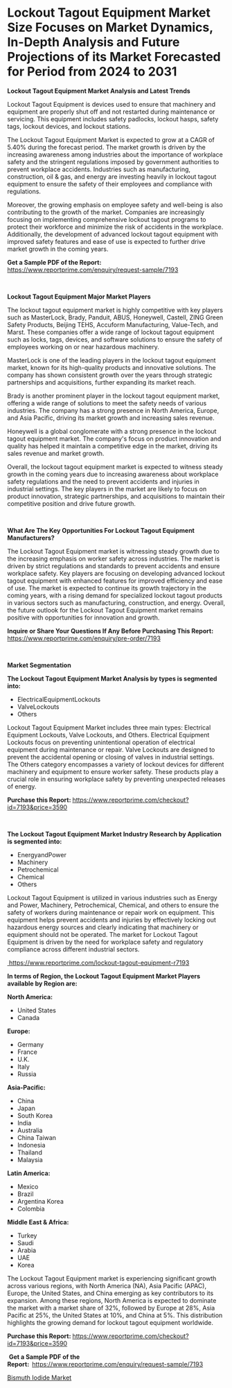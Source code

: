 <p><h1>Lockout Tagout Equipment Market Size Focuses on Market Dynamics, In-Depth Analysis and Future Projections of its Market Forecasted for Period from 2024 to 2031</h1></p><p><strong>Lockout Tagout Equipment Market Analysis and Latest Trends</strong></p>
<p><p>Lockout Tagout Equipment is devices used to ensure that machinery and equipment are properly shut off and not restarted during maintenance or servicing. This equipment includes safety padlocks, lockout hasps, safety tags, lockout devices, and lockout stations.</p><p>The Lockout Tagout Equipment Market is expected to grow at a CAGR of 5.40% during the forecast period. The market growth is driven by the increasing awareness among industries about the importance of workplace safety and the stringent regulations imposed by government authorities to prevent workplace accidents. Industries such as manufacturing, construction, oil & gas, and energy are investing heavily in lockout tagout equipment to ensure the safety of their employees and compliance with regulations.</p><p>Moreover, the growing emphasis on employee safety and well-being is also contributing to the growth of the market. Companies are increasingly focusing on implementing comprehensive lockout tagout programs to protect their workforce and minimize the risk of accidents in the workplace. Additionally, the development of advanced lockout tagout equipment with improved safety features and ease of use is expected to further drive market growth in the coming years.</p></p>
<p><strong>Get a Sample PDF of the Report:&nbsp;</strong> <a href="https://www.reportprime.com/enquiry/request-sample/7193">https://www.reportprime.com/enquiry/request-sample/7193</a></p>
<p>&nbsp;</p>
<p><strong>Lockout Tagout Equipment Major Market Players</strong></p>
<p><p>The lockout tagout equipment market is highly competitive with key players such as MasterLock, Brady, Panduit, ABUS, Honeywell, Castell, ZING Green Safety Products, Beijing TEHS, Accuform Manufacturing, Value-Tech, and Marst. These companies offer a wide range of lockout tagout equipment such as locks, tags, devices, and software solutions to ensure the safety of employees working on or near hazardous machinery.</p><p>MasterLock is one of the leading players in the lockout tagout equipment market, known for its high-quality products and innovative solutions. The company has shown consistent growth over the years through strategic partnerships and acquisitions, further expanding its market reach.</p><p>Brady is another prominent player in the lockout tagout equipment market, offering a wide range of solutions to meet the safety needs of various industries. The company has a strong presence in North America, Europe, and Asia Pacific, driving its market growth and increasing sales revenue.</p><p>Honeywell is a global conglomerate with a strong presence in the lockout tagout equipment market. The company's focus on product innovation and quality has helped it maintain a competitive edge in the market, driving its sales revenue and market growth.</p><p>Overall, the lockout tagout equipment market is expected to witness steady growth in the coming years due to increasing awareness about workplace safety regulations and the need to prevent accidents and injuries in industrial settings. The key players in the market are likely to focus on product innovation, strategic partnerships, and acquisitions to maintain their competitive position and drive future growth.</p></p>
<p>&nbsp;</p>
<p><strong>What Are The Key Opportunities For Lockout Tagout Equipment Manufacturers?</strong></p>
<p><p>The Lockout Tagout Equipment market is witnessing steady growth due to the increasing emphasis on worker safety across industries. The market is driven by strict regulations and standards to prevent accidents and ensure workplace safety. Key players are focusing on developing advanced lockout tagout equipment with enhanced features for improved efficiency and ease of use. The market is expected to continue its growth trajectory in the coming years, with a rising demand for specialized lockout tagout products in various sectors such as manufacturing, construction, and energy. Overall, the future outlook for the Lockout Tagout Equipment market remains positive with opportunities for innovation and growth.</p></p>
<p><strong>Inquire or Share Your Questions If Any Before Purchasing This Report:</strong> <a href="https://www.reportprime.com/enquiry/pre-order/7193">https://www.reportprime.com/enquiry/pre-order/7193</a></p>
<p>&nbsp;</p>
<p><strong>Market Segmentation</strong></p>
<p><strong>The Lockout Tagout Equipment Market Analysis by types is segmented into:</strong></p>
<p><ul><li>ElectricalEquipmentLockouts</li><li>ValveLockouts</li><li>Others</li></ul></p>
<p><p>Lockout Tagout Equipment Market includes three main types: Electrical Equipment Lockouts, Valve Lockouts, and Others. Electrical Equipment Lockouts focus on preventing unintentional operation of electrical equipment during maintenance or repair. Valve Lockouts are designed to prevent the accidental opening or closing of valves in industrial settings. The Others category encompasses a variety of lockout devices for different machinery and equipment to ensure worker safety. These products play a crucial role in ensuring workplace safety by preventing unexpected releases of energy.</p></p>
<p><strong>Purchase this Report:&nbsp;</strong><a href="https://www.reportprime.com/checkout?id=7193&price=3590">https://www.reportprime.com/checkout?id=7193&price=3590</a></p>
<p>&nbsp;</p>
<p><strong>The Lockout Tagout Equipment Market Industry Research by Application is segmented into:</strong></p>
<p><ul><li>EnergyandPower</li><li>Machinery</li><li>Petrochemical</li><li>Chemical</li><li>Others</li></ul></p>
<p><p>Lockout Tagout Equipment is utilized in various industries such as Energy and Power, Machinery, Petrochemical, Chemical, and others to ensure the safety of workers during maintenance or repair work on equipment. This equipment helps prevent accidents and injuries by effectively locking out hazardous energy sources and clearly indicating that machinery or equipment should not be operated. The market for Lockout Tagout Equipment is driven by the need for workplace safety and regulatory compliance across different industrial sectors.</p></p>
<p><a href="https://www.reportprime.com/lockout-tagout-equipment-r7193">&nbsp;https://www.reportprime.com/lockout-tagout-equipment-r7193</a></p>
<p><strong>In terms of Region, the Lockout Tagout Equipment Market Players available by Region are:</strong></p>
<p>
    <p> <strong> North America: </strong>
        <ul>
            <li>United States</li>
            <li>Canada</li>
        </ul>
        </p> 
    <p> <strong> Europe: </strong>
        <ul>
            <li>Germany</li>
            <li>France</li>
            <li>U.K.</li>
            <li>Italy</li>
            <li>Russia</li>
        </ul>
        </p> 
    <p> <strong> Asia-Pacific: </strong>
        <ul>
            <li>China</li>
            <li>Japan</li>
            <li>South Korea</li>
            <li>India</li>
            <li>Australia</li>
            <li>China Taiwan</li>
            <li>Indonesia</li>
            <li>Thailand</li>
            <li>Malaysia</li>
        </ul>
        </p> 
    <p> <strong> Latin America: </strong>
        <ul>
            <li>Mexico</li>
            <li>Brazil</li>
            <li>Argentina Korea</li>
            <li>Colombia</li>
        </ul>
        </p> 
    <p> <strong> Middle East & Africa: </strong>
        <ul>
            <li>Turkey</li>
            <li>Saudi</li>
            <li>Arabia</li>
            <li>UAE</li>
            <li>Korea</li>
        </ul>
    </p>
    </p>
<p><p>The Lockout Tagout Equipment market is experiencing significant growth across various regions, with North America (NA), Asia Pacific (APAC), Europe, the United States, and China emerging as key contributors to its expansion. Among these regions, North America is expected to dominate the market with a market share of 32%, followed by Europe at 28%, Asia Pacific at 25%, the United States at 10%, and China at 5%. This distribution highlights the growing demand for lockout tagout equipment worldwide.</p></p>
<p><strong>Purchase this Report: </strong><a href="https://www.reportprime.com/checkout?id=7193&price=3590">https://www.reportprime.com/checkout?id=7193&price=3590</a></p>
<p>&nbsp;<strong>Get a Sample PDF of the Report:&nbsp;&nbsp;</strong><a href="https://www.reportprime.com/enquiry/request-sample/7193">https://www.reportprime.com/enquiry/request-sample/7193</a></p>
<p><strong></strong></p>
<p><p><a href="https://fearless-okapi-6c8.notion.site/Bismuth-Iodide-Market-Research-Report-Unlocks-Analysis-on-the-Market-Financial-Status-Market-Size--a170e08bbf984bd0bd030cac2bc54d0c">Bismuth Iodide Market</a></p></p>